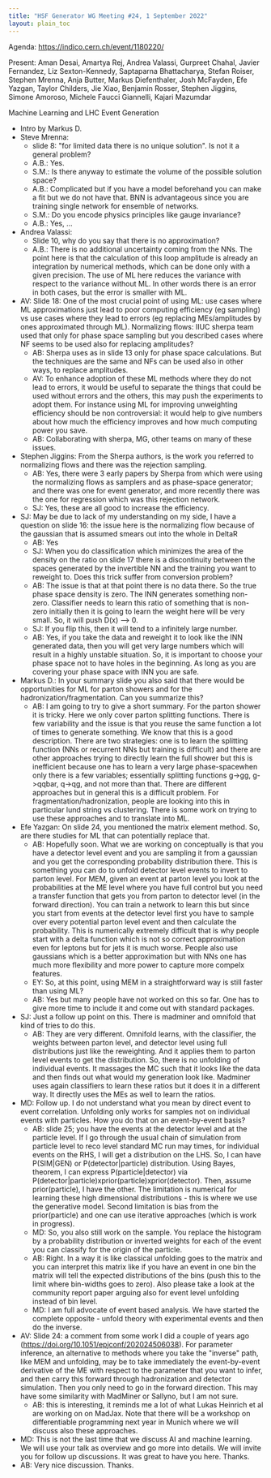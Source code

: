 ```yaml
---
title: "HSF Generator WG Meeting #24, 1 September 2022"
layout: plain_toc
---
```


Agenda: <https://indico.cern.ch/event/1180220/>

Present: Aman Desai, Amartya Rej, Andrea Valassi, Gurpreet Chahal, Javier Fernandez, Liz Sexton-Kennedy, Saptaparna Bhattacharya, Stefan Roiser, Stephen Mrenna, Anja Butter, Markus Diefenthaler, Josh McFayden, Efe Yazgan, Taylor Childers, Jie Xiao, Benjamin Rosser, Stephen Jiggins, Simone Amoroso, Michele Faucci Giannelli, Kajari Mazumdar

Machine Learning and LHC Event Generation 

* Intro by Markus D.
* Steve Mrenna: 
    * slide 8: "for limited data there is no unique solution". Is not it a general problem?
    * A.B.: Yes. 
    * S.M.: Is there anyway to estimate the volume of the possible solution space?
    * A.B.: Complicated but if you have a model beforehand you can make a fit but we do not have that. BNN is advantageous since you are training single network for ensemble of networks. 
    * S.M.: Do you encode physics principles like gauge invariance?
    * A.B.: Yes, ...
* Andrea Valassi:
    * Slide 10, why do you say that there is no approximation?
    * A.B.: There is no additional uncertainty coming from the NNs. The point here is that the calculation of this loop amplitude is already an integration by numerical methods, which can be done only with a given precision. The use of ML here reduces the variance with respect to the variance without ML. In other words there is an error in both cases, but the error is smaller with ML. 
* AV: Slide 18: One of the most crucial point of using ML: use cases where ML approximations just lead to poor computing efficiency (eg sampling) vs use cases where they lead to errors (eg replacing MEs/amplitudes by ones approximated through ML). Normalizing flows: IIUC sherpa team used that only for phase space sampling but you described cases where NF seems to be used also for replacing amplitudes? 
    * AB: Sherpa uses as in slide 13 only for phase space calculations. But the techniques are the same and NFs can be used also in other ways, to replace amplitudes.
    * AV: To enhance adoption of these ML methods where they do not lead to errors,  it would be useful to separate the things that could be used without errors and the others, this may push the experiments to adopt them. For instance using ML for improving unweighting efficiency should be non controversial: it would help to give numbers about how much the efficiency improves and how much computing power you save. 
    * AB: Collaborating with sherpa, MG, other teams on many of these issues. 
* Stephen Jiggins: From the Sherpa authors, is the work you referred to normalizing flows and there was the rejection sampling.
    * AB: Yes, there were 3 early papers by Sherpa from which were using the normalizing flows as samplers and as phase-space generator; and there was one for  event generator, and more recently there was the one for regression which was this rejection network.
    * SJ: Yes, these are all good to increase the efficiency. 
* SJ: May be due to lack of my understanding on my side, I have a question on slide 16: the issue here is the normalizing flow because of the gaussian that is assumed smears out into the whole in DeltaR  
    * AB: Yes
    * SJ: When you do classification which minimizes the area of the density on the ratio on slide 17 there is a discontinuity between the spaces generated by the invertible NN and the training you want to reweight to. Does this trick suffer from conversion problem?
    * AB: The issue is that at that point there is no data there. So the true phase space density is zero. The INN generates something non-zero. Classifier needs to learn this ratio of something that is non-zero initially then it is going to learn the weight here will be very small. So, it will push D(x) --> 0. 
    * SJ: If you flip this, then it will tend to a infinitely large number. 
    * AB: Yes, if you take the data and reweight it to look like the INN generated data, then you will get very large numbers which will result in a highly unstable situation. So, it is important to choose your phase space not to have holes in the beginning. As long as you are covering your phase space with INN you are safe. 
* Markus D.: In your summary slide you also said that there would be opportunities for ML for parton showers and for the hadronization/fragmentation. Can you summarize this? 
    * AB: I am going to try to give a short summary. For the parton shower it is tricky. Here we only cover parton splitting functions. There is few variability and the issue is that you reuse the same function a lot of times to generate something. We know that this is a good description. There are two strategies: one is to learn the splitting function (NNs or recurrent NNs but training is difficult) and there are other approaches trying to directly learn the full shower but this is inefficient because one has to learn a very large phase-spacewhen only there is a few variables; essentially splitting functions g->gg, g->qqbar, q->qg, and not more than that. There are different approaches but in general this is a difficult problem. For fragmentation/hadronization, people are looking into this in particular lund string vs clustering. There is some work on trying to use these approaches and to translate into ML. 
* Efe Yazgan: On slide 24, you mentioned the matrix element method. So, are there studies for ML that can potentially replace that. 
    * AB: Hopefully soon. What we are working on conceptually is that you have a detector level event and you are sampling it from a gaussian and you get the corresponding probability distribution there. This is something you can do to unfold detector level events to invert to parton level. For MEM, given an event at parton level you look at the probabilities at the ME level where you have full control but you need a transfer function that gets you from parton to detector level (in the forward direction). You can train a network to learn this but since you start from events at the detector level  first you have to sample over every potential parton level event and then calculate the probability. This is numerically extremely difficult that is why people start with a delta function which is not so correct approximation even for leptons but for jets it is much worse. People also use gaussians which is a better approximation but with NNs one has much more flexibility and more power to capture more compelx features. 
    * EY: So, at this point, using MEM in a straightforward way is still faster than using ML?
    * AB: Yes but many people have not worked on this so far. One has to give more time to include it and come out with standard packages.   
* SJ: Just a follow up point on this. There is madminer and omnifold that kind of tries to do this. 
    * AB: They are very different. Omnifold learns, with the classifier, the weights  between parton level, and detector level using full distributions just like the reweighting. And it applies them to parton level events to get the distribution. So, there is no unfolding of individual events. It massages the MC such that it looks like the data and then finds out what would my generation look like. Madminer uses again classifiers to learn these ratios but it does it in a different way. It directly uses the MEs as well to learn the ratios. 
* MD: Follow up. I do not understand what you mean by direct event to event correlation. Unfolding only works for samples not on individual events with particles. How you do that on an event-by-event basis? 
    * AB: slide 25; you have the events at the detector level and at the particle level. If I go through the usual chain of simulation from particle level to reco level standard MC run may times, for individual events on the RHS, I will get a distribution on the LHS. So, I can have P(SIM\|GEN) or P(detector\|particle) distribution. Using Bayes, theorem, I can express P(particle\|detector) via P(detector\|particle)xprior(particle)xprior(detector). Then, assume prior(particle), I have the other. The limitation is numerical for learning these high dimensional distributions - this is where we use the generative model. Second limitation is bias from the prior(particle) and one can use iterative approaches (which is work in progress).  
    * MD: So, you also still work on the sample. You replace the histogram by a probability distribution or inverted weights  for each of the event you can classify for the origin of the particle.
    * AB: Right. In a way it is like classical unfolding goes to the matrix and you can interpret this matrix like if you have an event in one bin the matrix will tell the expected distributions of the bins (push this to the limit where bin-widths goes to zero). Also please take a look at the community report paper arguing also for event level unfolding instead of bin level.
    * MD: I am full advocate of event based analysis. We have started the complete opposite - unfold theory with experimental events and then do the inverse.  
* AV: Slide 24: a comment from some work I did a couple of years ago (https://doi.org/10.1051/epjconf/202024506038). For parameter inference, an alternative to methods where you take the "inverse" path, like MEM and unfolding, may be to take immediately the event-by-event derivative of the ME with respect to the parameter that you want to infer, and then carry this forward through hadronization and detector simulation. Then you only need to go in the forward direction. This may have some similarity with MadMiner or Sallyno, but I am not sure.
    * AB: this is interesting, it reminds me a lot of what Lukas Heinrich et al are working on on MadJax. Note that there will be a workshop on differentiable programming next year in Munich where we will discuss also these approaches.
* MD: This is not the last time that we discuss AI and machine learning. We will use your talk as overview and go more into details. We will invite you for follow up discussions. It was great to have you here. Thanks. 
* AB: Very nice discussion. Thanks. 
